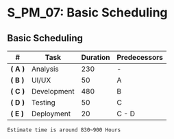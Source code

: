 
# S_PM_07: Basic Scheduling

## Basic Scheduling

|#|Task|Duration|Predecessors|
|--|--|--|--|
|**( A )**|Analysis|230|-|
|**( B )** |UI/UX|50|A|
|**( C )** |Development|480| B|
|**( D )** |Testing|50|C|
|**( E )** |Deployment|20|C - D|

``
 Estimate time is around 830~900 Hours
``

